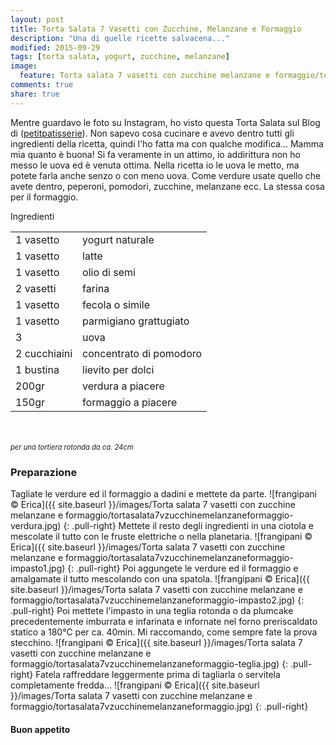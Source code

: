 ```yaml
---
layout: post
title: Torta Salata 7 Vasetti con Zucchine, Melanzane e Formaggio
description: "Una di quelle ricette salvacena..."
modified: 2015-09-29
tags: [torta salata, yogurt, zucchine, melanzane]
image:
  feature: Torta salata 7 vasetti con zucchine melanzane e formaggio/tortasalata7vzucchinemelanzaneformaggio-header.jpg
comments: true
share: true
---
```


Mentre guardavo le foto su Instagram, ho visto questa Torta Salata sul Blog di (<a href="http://petitpatisserieblog.blogspot.it" target="_blank">petitpatisserie</a>). Non sapevo cosa cucinare e avevo dentro tutti gli ingredienti della ricetta, quindi l'ho fatta ma con qualche modifica... Mamma mia quanto è buona! Si fa veramente in un attimo, io addirittura non ho messo le uova ed è venuta ottima. Nella ricetta io le uova le metto, ma potete farla anche senzo o con meno uova. Come verdure usate quello che avete dentro, peperoni, pomodori, zucchine, melanzane ecc. La stessa cosa per il formaggio.


<div class="ingredients">
  <div class="ingredients-title">Ingredienti</div>
  <table>
    <tbody>
      </tr>
      <tr>
        <td>1 vasetto</td>
        <td>yogurt naturale</td>
      </tr>
      <tr>
        <td>1 vasetto</td>
        <td>latte</td>
      </tr>
      <tr>
        <td>1 vasetto</td>
        <td>olio di semi</td>
      </tr>
      <tr>
        <td>2 vasetti</td>
        <td>farina</td>
      </tr>
      <tr>
        <td>1 vasetto</td>
        <td>fecola o simile</td>
      </tr>
      <tr>
        <td>1 vasetto</td>
        <td>parmigiano grattugiato</td>
       </tr>
      <tr>
        <td>3</td>
        <td>uova</td>
      </tr>
      <tr>
        <td>2 cucchiaini</td>
        <td>concentrato di pomodoro</td>
      </tr>
      <tr>
        <td>1 bustina</td>
        <td>lievito per dolci</td>
      </tr>
      <tr>
        <td>200gr</td>
        <td>verdura a piacere</td>
      </tr>
      <tr>
        <td>150gr</td>
        <td>formaggio a piacere</td>
      </tr>
    </tbody>
  </table>
  <br></br>
  <i class="pull-right" style="font-size: 80%;">per una tortiera rotonda da ca. 24cm</i>
</div>


<h3>
  <font color="grey">
    <i class="icon-cogs"></i>
  </font> Preparazione
</h3>

Tagliate le verdure ed il formaggio a dadini e mettete da parte.
![frangipani © Erica]({{ site.baseurl }}/images/Torta salata 7 vasetti con zucchine melanzane e formaggio/tortasalata7vzucchinemelanzaneformaggio-verdura.jpg)
{: .pull-right}
Mettete il resto degli ingredienti in una ciotola e mescolate il tutto con le fruste elettriche o nella planetaria.
![frangipani © Erica]({{ site.baseurl }}/images/Torta salata 7 vasetti con zucchine melanzane e formaggio/tortasalata7vzucchinemelanzaneformaggio-impasto1.jpg)
{: .pull-right}
Poi aggungete le verdure ed il formaggio e amalgamate il tutto mescolando con una spatola.
![frangipani © Erica]({{ site.baseurl }}/images/Torta salata 7 vasetti con zucchine melanzane e formaggio/tortasalata7vzucchinemelanzaneformaggio-impasto2.jpg)
{: .pull-right}
Poi mettete l'impasto in una teglia rotonda o da plumcake precedentemente imburrata e infarinata e infornate nel forno preriscaldato statico a 180°C per ca. 40min. Mi raccomando, come sempre fate la prova stecchino.
![frangipani © Erica]({{ site.baseurl }}/images/Torta salata 7 vasetti con zucchine melanzane e formaggio/tortasalata7vzucchinemelanzaneformaggio-teglia.jpg)
{: .pull-right}
Fatela raffreddare leggermente prima di tagliarla o servitela completamente fredda...
![frangipani © Erica]({{ site.baseurl }}/images/Torta salata 7 vasetti con zucchine melanzane e formaggio/tortasalata7vzucchinemelanzaneformaggio.jpg)
{: .pull-right}

<h4>Buon appetito
  <font color="red">
    <i class="icon-smile"></i>
  </font>
</h4>
